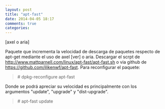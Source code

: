```yaml
---
layout: post
title: "apt-fast"
date: 2014-04-05 18:17
comments: true
categories: 
---
```

[axel o aria]

Paquete que incrementa la velocidad de descarga de paquetes respecto de apt-get mediante el uso de axel [ver] o aria. Descargar el scrpt de http://www.mattparnell.com/linux/apt-fast/apt-fast.sh o via github de https://github.com/ilikenwf/apt-fast. Para reconfigurar el paquete:

>\# dpkg-reconfigure apt-fast

Donde se podrá apreciar su velocidad es principalmente con los argumentos "update", "upgrade" y "dist-upgrade".

>\# apt-fast update

